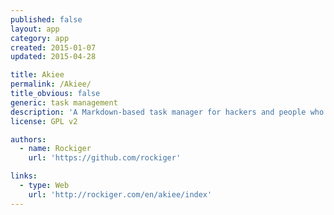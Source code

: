 ```yaml
---
published: false
layout: app
category: app
created: 2015-01-07
updated: 2015-04-28

title: Akiee
permalink: /Akiee/
title_obvious: false
generic: task management
description: 'A Markdown-based task manager for hackers and people who build stuff.'
license: GPL v2

authors:
  - name: Rockiger
    url: 'https://github.com/rockiger'

links:
  - type: Web
    url: 'http://rockiger.com/en/akiee/index'
---
```

